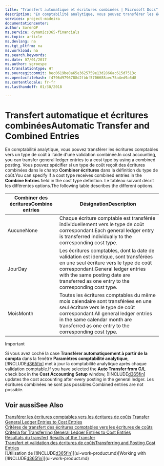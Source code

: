 ```yaml
---
title: "Transfert automatique et écritures combinées | Microsoft Docs"
description: "En comptabilité analytique, vous pouvez transférer les écritures comptables vers un type de coût à l'aide d'une validation combinée. Vous pouvez spécifier si un type de coût reçoit des écritures combinées dans le champ **Combiner écritures** dans la définition du type de coût. Le tableau suivant décrit les différentes options."
services: project-madeira
documentationcenter: 
author: SorenGP
ms.service: dynamics365-financials
ms.topic: article
ms.devlang: na
ms.tgt_pltfrm: na
ms.workload: na
ms.search.keywords: 
ms.date: 07/01/2017
ms.author: sgroespe
ms.translationtype: HT
ms.sourcegitcommit: bec0619be0a65e3625759e13d2866ac615d7513c
ms.openlocfilehash: f4796d9796788d2fbbf5706688aec75a4ed9a6d8
ms.contentlocale: fr-fr
ms.lasthandoff: 01/30/2018

---
```

# <a name="automatic-transfer-and-combined-entries"></a><span data-ttu-id="7ce97-105">Transfert automatique et écritures combinées</span><span class="sxs-lookup"><span data-stu-id="7ce97-105">Automatic Transfer and Combined Entries</span></span>
<span data-ttu-id="7ce97-106">En comptabilité analytique, vous pouvez transférer les écritures comptables vers un type de coût à l'aide d'une validation combinée.</span><span class="sxs-lookup"><span data-stu-id="7ce97-106">In cost accounting, you can transfer general ledger entries to a cost type by using a combined posting.</span></span> <span data-ttu-id="7ce97-107">Vous pouvez spécifier si un type de coût reçoit des écritures combinées dans le champ **Combiner écritures** dans la définition du type de coût.</span><span class="sxs-lookup"><span data-stu-id="7ce97-107">You can specify if a cost type receives combined entries in the **Combine Entries** field in the cost type definition.</span></span> <span data-ttu-id="7ce97-108">Le tableau suivant décrit les différentes options.</span><span class="sxs-lookup"><span data-stu-id="7ce97-108">The following table describes the different options.</span></span>  

|<span data-ttu-id="7ce97-109">Combiner des écritures</span><span class="sxs-lookup"><span data-stu-id="7ce97-109">Combine entries</span></span>|<span data-ttu-id="7ce97-110">Désignation</span><span class="sxs-lookup"><span data-stu-id="7ce97-110">Description</span></span>|  
|---------------------|-----------------|  
|<span data-ttu-id="7ce97-111">Aucune</span><span class="sxs-lookup"><span data-stu-id="7ce97-111">None</span></span>|<span data-ttu-id="7ce97-112">Chaque écriture comptable est transférée individuellement vers le type de coût correspondant.</span><span class="sxs-lookup"><span data-stu-id="7ce97-112">Each general ledger entry is transferred individually to the corresponding cost type.</span></span>|  
|<span data-ttu-id="7ce97-113">Jour</span><span class="sxs-lookup"><span data-stu-id="7ce97-113">Day</span></span>|<span data-ttu-id="7ce97-114">Les écritures comptables, dont la date de validation est identique, sont transférées en une seul écriture vers le type de coût correspondant.</span><span class="sxs-lookup"><span data-stu-id="7ce97-114">General ledger entries with the same posting date are transferred as one entry to the corresponding cost type.</span></span>|  
|<span data-ttu-id="7ce97-115">Mois</span><span class="sxs-lookup"><span data-stu-id="7ce97-115">Month</span></span>|<span data-ttu-id="7ce97-116">Toutes les écritures comptables du même mois calendaire sont transférées en une seul écriture vers le type de coût correspondant.</span><span class="sxs-lookup"><span data-stu-id="7ce97-116">All general ledger entries in the same calendar month are transferred as one entry to the corresponding cost type.</span></span>|  

> [!IMPORTANT]  
>  <span data-ttu-id="7ce97-117">Si vous avez coché la case **Transférer automatiquement à partir de la compta** dans la fenêtre **Paramètres comptabilité analytique**, [!INCLUDE[d365fin](includes/d365fin_md.md)] met à jour la comptabilité analytique après chaque validation comptable.</span><span class="sxs-lookup"><span data-stu-id="7ce97-117">If you have selected the **Auto Transfer from G/L** check box in the **Cost Accounting Setup** window, [!INCLUDE[d365fin](includes/d365fin_md.md)] updates the cost accounting after every posting in the general ledger.</span></span> <span data-ttu-id="7ce97-118">Les écritures combinées ne sont pas possibles.</span><span class="sxs-lookup"><span data-stu-id="7ce97-118">Combined entries are not possible.</span></span>  

## <a name="see-also"></a><span data-ttu-id="7ce97-119">Voir aussi</span><span class="sxs-lookup"><span data-stu-id="7ce97-119">See Also</span></span>  
 <span data-ttu-id="7ce97-120">[Transférer les écritures comptables vers les écritures de coûts](finance-how-to-transfer-general-ledger-entries-to-cost-entries.md) </span><span class="sxs-lookup"><span data-stu-id="7ce97-120">[Transfer General Ledger Entries to Cost Entries](finance-how-to-transfer-general-ledger-entries-to-cost-entries.md) </span></span>  
 <span data-ttu-id="7ce97-121">[Critères de transfert des écritures comptables vers les écritures de coûts](finance-criteria-for-transferring-general-ledger-entries-to-cost-entries.md) </span><span class="sxs-lookup"><span data-stu-id="7ce97-121">[Criteria for Transferring General Ledger Entries to Cost Entries](finance-criteria-for-transferring-general-ledger-entries-to-cost-entries.md) </span></span>  
 <span data-ttu-id="7ce97-122">[Résultats du transfert](finance-results-of-the-transfer.md) </span><span class="sxs-lookup"><span data-stu-id="7ce97-122">[Results of the Transfer](finance-results-of-the-transfer.md) </span></span>  
 [<span data-ttu-id="7ce97-123">Transfert et validation des écritures de coûts</span><span class="sxs-lookup"><span data-stu-id="7ce97-123">Transferring and Posting Cost Entries</span></span>](finance-transfer-and-post-cost-entries.md)  
 <span data-ttu-id="7ce97-124">[Utilisation de [!INCLUDE[d365fin](includes/d365fin_md.md)]](ui-work-product.md)</span><span class="sxs-lookup"><span data-stu-id="7ce97-124">[Working with [!INCLUDE[d365fin](includes/d365fin_md.md)]](ui-work-product.md)</span></span>

